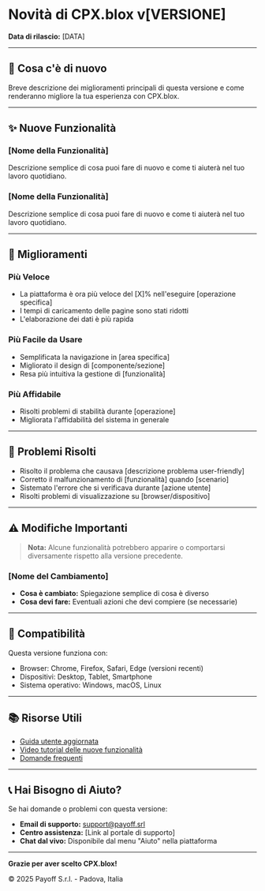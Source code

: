 # Novità di CPX.blox v[VERSIONE]

**Data di rilascio:** [DATA]

---

## 🎉 Cosa c'è di nuovo

Breve descrizione dei miglioramenti principali di questa versione e come renderanno migliore la tua esperienza con CPX.blox.

---

## ✨ Nuove Funzionalità

### [Nome della Funzionalità]
Descrizione semplice di cosa puoi fare di nuovo e come ti aiuterà nel tuo lavoro quotidiano.

### [Nome della Funzionalità]
Descrizione semplice di cosa puoi fare di nuovo e come ti aiuterà nel tuo lavoro quotidiano.

---

## 🚀 Miglioramenti

### Più Veloce
- La piattaforma è ora più veloce del [X]% nell'eseguire [operazione specifica]
- I tempi di caricamento delle pagine sono stati ridotti
- L'elaborazione dei dati è più rapida

### Più Facile da Usare
- Semplificata la navigazione in [area specifica]
- Migliorato il design di [componente/sezione]
- Resa più intuitiva la gestione di [funzionalità]

### Più Affidabile
- Risolti problemi di stabilità durante [operazione]
- Migliorata l'affidabilità del sistema in generale

---

## 🔧 Problemi Risolti

- Risolto il problema che causava [descrizione problema user-friendly]
- Corretto il malfunzionamento di [funzionalità] quando [scenario]
- Sistemato l'errore che si verificava durante [azione utente]
- Risolti problemi di visualizzazione su [browser/dispositivo]

---

## ⚠️ Modifiche Importanti

> **Nota:** Alcune funzionalità potrebbero apparire o comportarsi diversamente rispetto alla versione precedente.

### [Nome del Cambiamento]
- **Cosa è cambiato:** Spiegazione semplice di cosa è diverso
- **Cosa devi fare:** Eventuali azioni che devi compiere (se necessarie)

---

## 📱 Compatibilità

Questa versione funziona con:
- Browser: Chrome, Firefox, Safari, Edge (versioni recenti)
- Dispositivi: Desktop, Tablet, Smartphone
- Sistema operativo: Windows, macOS, Linux

---

## 📚 Risorse Utili

- [Guida utente aggiornata](link-alla-guida)
- [Video tutorial delle nuove funzionalità](link-ai-video)
- [Domande frequenti](link-alle-faq)

---

## 📞 Hai Bisogno di Aiuto?

Se hai domande o problemi con questa versione:

- **Email di supporto:** support@payoff.srl
- **Centro assistenza:** [Link al portale di supporto]
- **Chat dal vivo:** Disponibile dal menu "Aiuto" nella piattaforma

---

**Grazie per aver scelto CPX.blox!**

© 2025 Payoff S.r.l. - Padova, Italia
